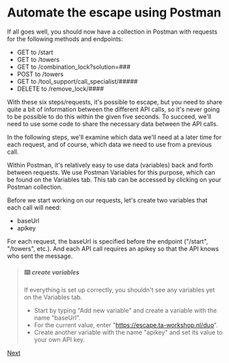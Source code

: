 # Automate the escape using Postman

If all goes well, you should now have a collection in Postman with requests for the following methods and endpoints:

- GET to /start
- GET to /towers
- GET to /combination_lock?solution=###
- POST to /towers
- GET to /tool_support/call_specialist/#####
- DELETE to /remove_lock/####

With these six steps/requests, it's possible to escape, but you need to share quite a bit of information between the different API calls, so it's never going to be possible to do this within the given five seconds. To succeed, we'll need to use some code to share the necessary data between the API calls.

In the following steps, we'll examine which data we'll need at a later time for each request, and of course, which data we need to use from a previous call.

Within Postman, it's relatively easy to use data (variables) back and forth between requests. We use Postman Variables for this purpose, which can be found on the Variables tab. This tab can be accessed by clicking on your Postman collection.

Before we start working on our requests, let's create two variables that each call will need:

- baseUrl
- apikey

For each request, the baseUrl is specified before the endpoint ("/start", "/towers", etc.). And each API call requires an apikey so that the API knows who sent the message.



> #### :keyboard: ***create variables***
> 
> If everything is set up correctly, you shouldn't see any variables yet on the Variables tab.
> 
> - Start by typing "Add new variable" and create a variable with the name "baseUrl".
> - For the current value, enter "https://escape.ta-workshop.nl/duo".
> - Create another variable with the name "apikey" and set its value to your own API key.

[Next](02.%20start.md)
